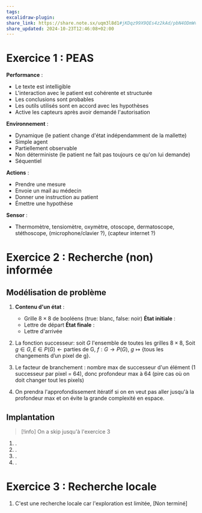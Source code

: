 ```yaml
---
tags: 
excalidraw-plugin: 
share_link: https://share.note.sx/uqm3l8d1#jKDqz99X9QEs4z2kAd/pbN4ODmWvlQb0MXsL8qKKZeg
share_updated: 2024-10-23T12:46:08+02:00
---
```

# Exercice 1 : PEAS

__Performance__ :
- Le texte est intelligible
- L'interaction avec le patient est cohérente et structurée
- Les conclusions sont probables
- Les outils utilisés sont en accord avec les hypothèses
- Active les capteurs après avoir demandé l'autorisation

__Environnement__ :
- Dynamique (le patient change d'état indépendamment de la mallette)
- Simple agent
- Partiellement observable
- Non déterministe (le patient ne fait pas toujours ce qu'on lui demande)
- Séquentiel

__Actions__ :
- Prendre une mesure
- Envoie un mail au médecin
- Donner une instruction au patient
- Émettre une hypothèse

__Sensor__ :
- Thermomètre, tensiomètre, oxymètre, otoscope, dermatoscope, stéthoscope, (microphone/clavier ?), (capteur internet ?)

# Exercice 2 : Recherche (non) informée

## Modélisation de problème

1. 
   __Contenu d'un état__ : 
	-  Grille $8\times 8$ de booléens (true: blanc, false: noir)
   __État initiale__ : 
	-  Lettre de départ
   __État finale__ :
	- Lettre d'arrivée

2. La fonction successeur: soit $G$ l'ensemble de toutes les grilles $8\times8$,
    Soit $g \in G, E \in P(G) \leftarrow\text{parties de G}$, $f:G\to P(G)$, $g \mapsto\{\text{tous les changements d'un pixel de g}\}$.

3. Le facteur de branchement : nombre max de successeur d'un élément (1 successeur par pixel = $64$), donc profondeur max à $64$ (pire cas où on doit changer tout les pixels)   

4. On prendra l'approfondissement itératif si on en veut pas aller jusqu'à la profondeur max et on évite la grande complexité en espace.

## Implantation
>[!info] 
>On a skip jusqu'à l'exercice 3


1. .
2. .
3. .
4. .


# Exercice 3 : Recherche locale

1. C'est une recherche locale car l'exploration est limitée, \[Non terminé\]